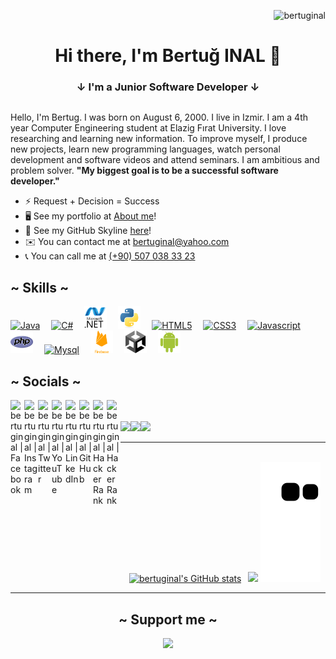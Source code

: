 <p align="right"> <img src="https://komarev.com/ghpvc/?username=bertuginal&label=Profile%20views&color=0e75b6&style=flat" alt="bertuginal" /> </p>
<h1 align="center"> Hi there, I'm Bertuğ INAL 👋</h1> 
<h3 align="center">↓ I'm a Junior Software Developer ↓</h3>

##
Hello, I'm Bertug. I was born on August 6, 2000. I live in Izmir. I am a 4th year Computer Engineering student at Elazig Fırat University. I love researching and learning new information. To improve myself, I produce new projects, learn new programming languages, watch personal development and software videos and attend seminars. I am ambitious and problem solver. <b>"My biggest goal is to be a successful software developer."</b>

* ⚡  Request + Decision = Success
* 🖥️  See my portfolio at [About me](https://bertuginal.github.io/)!
* 🌌  See my GitHub Skyline [here](https://skyline.github.com/bertuginal/2022)!
* ✉️  You can contact me at [bertuginal@yahoo.com](mailto:bertuginal@yahoo.com)
* 📞  You can call me at [(+90) 507 038 33 23](mailto:+905070383323)
## ~ Skills ~

<p align="left">
<a href="https://www.oracle.com/java/" target="_blank" rel="noreferrer"><img src="https://raw.githubusercontent.com/danielcranney/readme-generator/main/public/icons/skills/java-colored.svg" width="36" height="36" alt="Java" /></a>&emsp;
<a href="https://docs.microsoft.com/en-us/dotnet/csharp/" target="_blank" rel="noreferrer"><img src="https://raw.githubusercontent.com/danielcranney/readme-generator/main/public/icons/skills/csharp-colored.svg" width="36" height="36" alt="C#" /></a>&emsp;
<a href="https://dotnet.microsoft.com/en-us/" target="_blank" rel="noreferrer"><img src="https://github.com/devicons/devicon/blob/master/icons/dot-net/dot-net-original-wordmark.svg" width="36" height="36" alt=".NET" /></a>&emsp;
<a href="https://www.python.org" target="_blank" rel="noreferrer"><img src="https://github.com/devicons/devicon/blob/master/icons/python/python-original.svg" width="36" height="36" alt="Python" /></a>&emsp;
<a href="https://developer.mozilla.org/en-US/docs/Glossary/HTML5" target="_blank" rel="noreferrer"><img src="https://raw.githubusercontent.com/danielcranney/readme-generator/main/public/icons/skills/html5-colored.svg" width="36" height="36" alt="HTML5" /></a>&emsp;
<a href="https://www.w3.org/TR/CSS/#css" target="_blank" rel="noreferrer"><img src="https://raw.githubusercontent.com/danielcranney/readme-generator/main/public/icons/skills/css3-colored.svg" width="36" height="36" alt="CSS3" /></a>&emsp;
<a href="https://developer.mozilla.org/en-US/docs/Web/JavaScript" target="_blank" rel="noreferrer"><img src="https://raw.githubusercontent.com/danielcranney/readme-generator/main/public/icons/skills/javascript-colored.svg" width="36" height="36" alt="Javascript" /></a>&emsp;
<a href="https://www.php.net" target="_blank" rel="noreferrer"><img src="https://github.com/devicons/devicon/blob/master/icons/php/php-original.svg" width="36" height="36" alt="php" /></a>&emsp;
<a href="https://www.mysql.com" target="_blank" rel="noreferrer"><img src="https://raw.githubusercontent.com/danielcranney/readme-generator/main/public/icons/skills/mysql.svg" width="36" height="36" alt="Mysql" /></a>&emsp;
<a href="https://firebase.google.com" target="_blank" rel="noreferrer"><img src="https://github.com/devicons/devicon/blob/master/icons/firebase/firebase-plain-wordmark.svg" width="36" height="36" alt="firebase" /></a>&emsp;
<a href="https://unity.com" target="_blank" rel="noreferrer"><img src="https://github.com/devicons/devicon/blob/master/icons/unity/unity-original.svg" width="36" height="36" alt="unity" /></a>&emsp;
<a href="https://www.android.com" target="_blank" rel="noreferrer"><img src="https://github.com/devicons/devicon/blob/master/icons/android/android-original.svg" width="36" height="36" alt="android" /></a>&emsp;
</p>

## ~ Socials ~

[<img align="left" alt="bertuginal | Facebook" width="22px" src="https://cdn.jsdelivr.net/npm/simple-icons@v3/icons/facebook.svg" />][facebook]
[<img align="left" alt="bertuginal | Instagram" width="22px" src="https://cdn.jsdelivr.net/npm/simple-icons@v3/icons/instagram.svg" />][instagram]
[<img align="left" alt="bertuginal | Twitter" width="22px" src="https://cdn.jsdelivr.net/npm/simple-icons@v3/icons/twitter.svg" />][twitter]
[<img align="left" alt="bertuginal | YouTube" width="22px" src="https://cdn.jsdelivr.net/npm/simple-icons@v3/icons/youtube.svg" />][youtube]
[<img align="left" alt="bertuginal | LinkedIn" width="22px" src="https://cdn.jsdelivr.net/npm/simple-icons@v3/icons/linkedin.svg" />][linkedin]
[<img align="left" alt="bertuginal | GitHub" width="22px" src="https://cdn.jsdelivr.net/npm/simple-icons@v3/icons/github.svg" />][github]
[<img align="left" alt="bertuginal | HackerRank" width="22px" src="https://cdn.jsdelivr.net/npm/simple-icons@v3/icons/hackerrank.svg" />][hackerrank]
[<img align="left" alt="bertuginal | HackerRank" width="22px" src="https://cdn.jsdelivr.net/npm/simple-icons@v3/icons/stackoverflow.svg" />][stackoverflow]

<br />
<br />
<a href="https://twitter.com/bertug_inall" target="_blank" rel="noreferrer"><img
src="https://img.shields.io/twitter/follow/bertug_inall?logo=twitter&style=for-the-badge&color=0891b2&labelColor=1c1917"
/></a><a href="https://www.github.com/bertuginal" target="_blank" rel="noreferrer"><img
src="https://img.shields.io/github/followers/bertuginal?logo=github&style=for-the-badge&color=0891b2&labelColor=1c1917" /></a><a href="https://www.youtube.com/channel/UChsLvmuSIuTyA_w_Bscz9mQ" target="_blank" rel="noreferrer"><img
src="https://img.shields.io/youtube/channel/subscribers/UChsLvmuSIuTyA_w_Bscz9mQ?logo=youtube&style=for-the-badge&color=0891b2&labelColor=1c1917"/></a>

[facebook]: https://www.facebook.com/bertug.inal.5
[youtube]: https://www.youtube.com/channel/UChsLvmuSIuTyA_w_Bscz9mQ
[twitter]: https://twitter.com/bertug_inall?t=discDI9d6z6DDh65wDbqyg&s=08
[instagram]: https://www.instagram.com/bertug_inal/
[linkedin]: https://www.linkedin.com/in/bertu%C4%9F-inal-1874781ab
[github]: https://github.com/bertuginal
[hackerrank]: https://www.hackerrank.com/bertuginal1
[stackoverflow]: https://stackoverflow.com/users/19272756/bertuğ-İnal

---

</br>
&ensp;&ensp;<a href="http://www.github.com/bertuginal"><img src="https://github-readme-stats.vercel.app/api?username=bertuginal&show_icons=true&hide=&count_private=true&title_color=0891b2&text_color=ffffff&icon_color=0891b2&bg_color=1c1917&hide_border=true&show_icons=true" alt="bertuginal's GitHub stats" width="400"/></a>&ensp;
<a href="http://www.github.com/bertuginal"><img src="https://github-readme-streak-stats.herokuapp.com/?user=bertuginal&stroke=ffffff&background=1c1917&ring=0891b2&fire=0891b2&currStreakNum=ffffff&currStreakLabel=0891b2&sideNums=ffffff&sideLabels=ffffff&dates=ffffff&hide_border=true" width="400"/></a>
<img src="https://github.com/bertuginal/bertuginal/blob/output/github-contribution-grid-snake.svg" /></p>

---

<h2 align="center">~ Support me ~</h2>
<div align="center"><a href="https://www.buymeacoffee.com/bertuginal" /><img src="https://cdn.buymeacoffee.com/buttons/v2/default-yellow.png" width="200" /></a></div>


